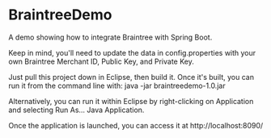 # BraintreeDemo
A demo showing how to integrate Braintree with Spring Boot.

Keep in mind, you'll need to update the data in config.properties with your own Braintree Merchant ID, Public Key, and Private Key. 

Just pull this project down in Eclipse, then build it. Once it's built, you can run it from the command line with:
java -jar braintreedemo-1.0.jar

Alternatively, you can run it within Eclipse by right-clicking on Application and selecting Run As... Java Application.

Once the application is launched, you can access it at http://localhost:8090/
